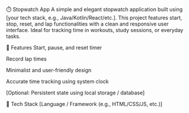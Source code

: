 ⏱️ Stopwatch App
A simple and elegant stopwatch application built using [your tech stack, e.g., Java/Kotlin/React/etc.]. This project features start, stop, reset, and lap functionalities with a clean and responsive user interface. Ideal for tracking time in workouts, study sessions, or everyday tasks.

🔧 Features
Start, pause, and reset timer

Record lap times

Minimalist and user-friendly design

Accurate time tracking using system clock

[Optional: Persistent state using local storage / database]

📱 Tech Stack
[Language / Framework (e.g.,  HTML/CSS/JS, etc.)]
